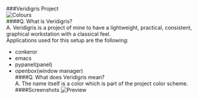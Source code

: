 ###Veridigris Project  
![Colours](https://github.com/orlandordiaz/veridigris/raw/master/palette.png)  
####Q. What is Veridigris?  
A. Veridigris is a project of mine to have a lightweight, practical, consistent, graphical 
workstation with a classical feel.  
Applications used for this setup are the following:  
*   conkeror  
*   emacs  
*   pypanel(panel)  
*   openbox(window manager)     
####Q. What does Veridigris mean?  
A. The name itself is a color which is part of the project color scheme.  
####Screenshots
![Preview](https://github.com/orlandordiaz/veridigris/raw/master/preview-thumb.png)
